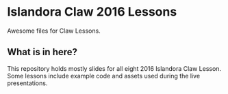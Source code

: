 # Islandora Claw 2016 Lessons
Awesome files for Claw Lessons.

## What is in here?

This repository holds mostly slides for all eight 2016 Islandora Claw Lesson. Some lessons include example code and assets used during the live presentations.
